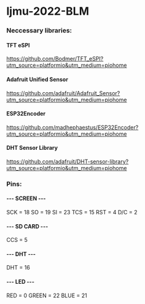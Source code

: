# ljmu-2022-BLM

### Neccessary libraries:

#### TFT eSPI
https://github.com/Bodmer/TFT_eSPI?utm_source=platformio&utm_medium=piohome

#### Adafruit Unified Sensor
https://github.com/adafruit/Adafruit_Sensor?utm_source=platformio&utm_medium=piohome

#### ESP32Encoder
https://github.com/madhephaestus/ESP32Encoder?utm_source=platformio&utm_medium=piohome

#### DHT Sensor Library
https://github.com/adafruit/DHT-sensor-library?utm_source=platformio&utm_medium=piohome

### Pins:

#### --- SCREEN ---
  SCK = 18
  SO = 19
  SI = 23
  TCS = 15
  RST = 4
  D/C = 2         
#### --- SD CARD ---
  CCS = 5
#### --- DHT ---
  DHT = 16
#### --- LED ---
  RED = 0
  GREEN = 22
  BLUE = 21
